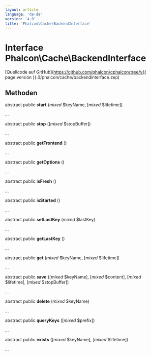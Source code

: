 ```yaml
---
layout: article
language: 'de-de'
version: '4.0'
title: 'Phalcon\Cache\BackendInterface'
---
```

# Interface **Phalcon\Cache\BackendInterface**

[Quellcode auf GitHub](https://github.com/phalcon/cphalcon/tree/v{{ page.version }}.0/phalcon/cache/backendinterface.zep)

## Methoden

abstract public **start** (*mixed* $keyName, [*mixed* $lifetime])

...

abstract public **stop** ([*mixed* $stopBuffer])

...

abstract public **getFrontend** ()

...

abstract public **getOptions** ()

...

abstract public **isFresh** ()

...

abstract public **isStarted** ()

...

abstract public **setLastKey** (*mixed* $lastKey)

...

abstract public **getLastKey** ()

...

abstract public **get** (*mixed* $keyName, [*mixed* $lifetime])

...

abstract public **save** ([*mixed* $keyName], [*mixed* $content], [*mixed* $lifetime], [*mixed* $stopBuffer])

...

abstract public **delete** (*mixed* $keyName)

...

abstract public **queryKeys** ([*mixed* $prefix])

...

abstract public **exists** ([*mixed* $keyName], [*mixed* $lifetime])

...